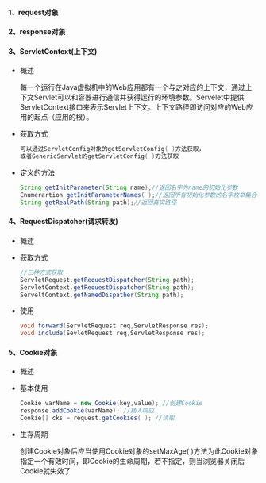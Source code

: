 #### 1、request对象



#### 2、response对象



#### 3、ServletContext(上下文)

- 概述
  
  每一个运行在Java虚拟机中的Web应用都有一个与之对应的上下文，通过上下文Servlet可以和容器进行通信并获得运行的环境参数。Servelet中提供ServletContext接口来表示Servlet上下文。上下文路径即访问对应的Web应用的起点（应用的根）。

- 获取方式
  
  ```java
  可以通过ServletConfig对象的getServletConfig( )方法获取，
  或者GenericServlet的getServletConfig( )方法获取
  ```

- 定义的方法
  
  ```java
  String getInitParameter(String name);//返回名字为name的初始化参数
  Enumerartion getInitParameterNames( );//返回所有初始化参数的名字枚举集合
  String getRealPath(String path);//返回真实路径    
  ```
  
  

#### 4、RequestDispatcher(请求转发)

- 概述
  
  

- 获取方式
  
  ```java
  //三种方式获取
  ServletRequest.getRequestDispatcher(String path);
  ServletContext.getRequestDispatcher(String path);
  ServeltContext.getNamedDispather(String path);
  ```

- 使用
  
  ```java
  void forward(ServletRequest req,ServletResponse res);
  void include(SevletRequest req,ServletResponse res);
  ```

#### 5、Cookie对象

- 概述
  
  

- 基本使用
  
  ```java
  Cookie varName = new Cookie(key,value); //创建Cookie
  response.addCookie(varName); //插入响应
  Cookie[] cks = request.getCookies( ); //读取
  ```

- 生存周期
  
  创建Cookie对象后应当使用Cookie对象的setMaxAge( )方法为此Cookie对象指定一个有效时间，即Cookie的生命周期，若不指定，则当浏览器关闭后Cookie就失效了
